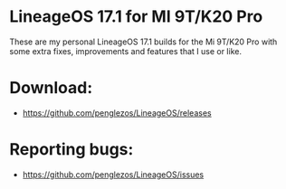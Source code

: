 # LineageOS 17.1 for MI 9T/K20 Pro

These are my personal LineageOS 17.1 builds for the Mi 9T/K20 Pro with some extra fixes, improvements and features that I use or like.


# Download:
* https://github.com/penglezos/LineageOS/releases

# Reporting bugs:
* https://github.com/penglezos/LineageOS/issues
